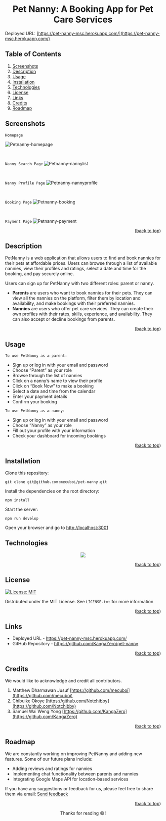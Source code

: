 <div align="center">
<h1>Pet Nanny: A Booking App for Pet Care Services</h1>
<a name="readme-top"></a>
</div>

Deployed URL: [https://pet-nanny-msc.herokuapp.com/](https://pet-nanny-msc.herokuapp.com/)
 
<!-- TABLE OF CONTENTS -->
  ## Table of Contents
  <ol>
    <li><a href="#screenshots">Screenshots</a></li>
    <li><a href="#description">Description</a></li>
    <li><a href="#usage">Usage</a></li>
    <li><a href="#installation">Installation</a></li>
    <li><a href="#technologies">Technologies</a></li>
    <li><a href="#license">License</a></li>
    <li><a href="#links">Links</a></li>
    <li><a href="#credits">Credits</a></li>
    <li><a href="#roadmap">Roadmap</a></li>
  </ol>
  
<!-- Screenshots -->
## Screenshots
```Homepage```
<br>

![Petnanny-homepage](screenshots/Homepage.png)

<br>

```Nanny Search Page```
![Petnanny-nannylist](screenshots/Nannylist.png)

<br>

```Nanny Profile Page```
![Petnanny-nannyprofile](screenshots/Nannyprofile.png)

<br>

```Booking Page```
![Petnanny-booking](screenshots/Booking.png)

<br>

```Payment Page```
![Petnanny-payment](screenshots/Payment.png)


<p align="right">(<a href="#readme-top">back to top</a>)</p>

## Description

PetNanny is a web application that allows users to find and book nannies for their pets at affordable prices. Users can browse through a list of available nannies, view their profiles and ratings, select a date and time for the booking, and pay securely online.

Users can sign up for PetNanny with two different roles: parent or nanny.

- <strong>Parents</strong> are users who want to book nannies for their pets. They can view all the nannies on the platform, filter them by location and availability, and make bookings with their preferred nannies.
- <strong>Nannies</strong> are users who offer pet care services. They can create their own profiles with their rates, skills, experience, and availability. They can also accept or decline bookings from parents.

<p align="right">(<a href="#readme-top">back to top</a>)</p>

<!-- Usage -->
## Usage

```To use PetNanny as a parent:```

- Sign up or log in with your email and password
- Choose “Parent” as your role
- Browse through the list of nannies
- Click on a nanny’s name to view their profile
- Click on “Book Now” to make a booking
- Select a date and time from the calendar
- Enter your payment details
- Confirm your booking

```To use PetNanny as a nanny:```

- Sign up or log in with your email and password
- Choose “Nanny” as your role
- Fill out your profile with your information
- Check your dashboard for incoming bookings

<p align="right">(<a href="#readme-top">back to top</a>)</p>

<!-- Installation -->
## Installation

Clone this repository: 

```
git clone git@github.com:mecuboi/pet-nanny.git
```

Install the dependencies on the root directory: 
```
npm install
```

Start the server:
```
npm run develop
```

Open your browser and go to [http://localhost:3001](http://localhost:3001)

<!--Technologies used-->
## Technologies

<p align="center">
  <a href="https://skillicons.dev">
    <img src="https://skillicons.dev/icons?i=javascript,react,mongodb,heroku,css,bootstrap,apollo,express,graphql" />
  </a>
</p>

<p align="right">(<a href="#readme-top">back to top</a>)</p>

## License

[![License: MIT](https://img.shields.io/badge/License-MIT-yellow.svg)](https://github.com/mecuboi/pet-nanny/blob/main/LICENSE)

Distributed under the MIT License. See `LICENSE.txt` for more information.

<p align="right">(<a href="#readme-top">back to top</a>)</p>

<!--Links-->
## Links

* Deployed URL - https://pet-nanny-msc.herokuapp.com/
* GitHub Repository - https://github.com/KangaZero/pet-nanny

<p align="right">(<a href="#readme-top">back to top</a>)</p>
 
<!--Credits-->
## Credits

We would like to acknowledge and credit all contributors.
1. Matthew Dharmawan Jusuf [https://github.com/mecuboi](https://github.com/mecuboi) 
2. Chibuike Okoye [https://github.com/Notchibby](https://github.com/Notchibby)
3. Samuel Wai Weng Yong [https://github.com/KangaZero](https://github.com/KangaZero)

<p align="right">(<a href="#readme-top">back to top</a>)</p>

<!-- Roadmap -->
## Roadmap

We are constantly working on improving PetNanny and adding new features. Some of our future plans include:

- Adding reviews and ratings for nannies
- Implementing chat functionality between parents and nannies
- Integrating Google Maps API for location-based services

If you have any suggestions or feedback for us, please feel free to share them via email:
[Send feedback](mailto:samuelyongw@gmail.com)

<p align="right">(<a href="#readme-top">back to top</a>)</p>
 
<p align="center">Thanks for reading 😄!</p>

